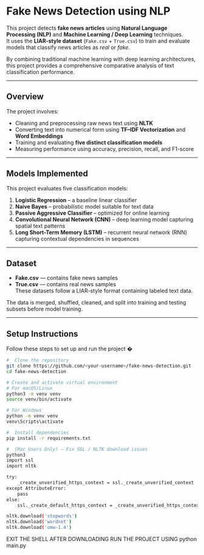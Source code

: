 #  Fake News Detection using NLP

This project detects **fake news articles** using **Natural Language Processing (NLP)** and **Machine Learning / Deep Learning** techniques.  
It uses the **LIAR-style dataset** (`Fake.csv` + `True.csv`) to train and evaluate models that classify news articles as *real* or *fake*.

By combining traditional machine learning with deep learning architectures, this project provides a comprehensive comparative analysis of text classification performance.

---

##  Overview

The project involves:
- Cleaning and preprocessing raw news text using **NLTK**
- Converting text into numerical form using **TF–IDF Vectorization** and **Word Embeddings**
- Training and evaluating **five distinct classification models**
- Measuring performance using accuracy, precision, recall, and F1-score

---

##  Models Implemented

This project evaluates five classification models:

1. **Logistic Regression** – a baseline linear classifier  
2. **Naive Bayes** – probabilistic model suitable for text data  
3. **Passive Aggressive Classifier** – optimized for online learning  
4. **Convolutional Neural Network (CNN)** – deep learning model capturing spatial text patterns  
5. **Long Short-Term Memory (LSTM)** – recurrent neural network (RNN) capturing contextual dependencies in sequences  

---

##  Dataset

- **Fake.csv** — contains fake news samples  
- **True.csv** — contains real news samples  
These datasets follow a LIAR-style format containing labeled text data.

The data is merged, shuffled, cleaned, and split into training and testing subsets before model training.

---

##  Setup Instructions 

Follow these steps to set up and run the project �

```bash
#  Clone the repository
git clone https://github.com/<your-username>/fake-news-detection.git
cd fake-news-detection

# Create and activate virtual environment
# For macOS/Linux
python3 -m venv venv
source venv/bin/activate

# For Windows
python -m venv venv
venv\Scripts\activate

#  Install dependencies
pip install -r requirements.txt

#  (Mac Users Only) – Fix SSL / NLTK download issues
python3
import ssl
import nltk

try:
    _create_unverified_https_context = ssl._create_unverified_context
except AttributeError:
    pass
else:
    ssl._create_default_https_context = _create_unverified_https_context

nltk.download('stopwords')
nltk.download('wordnet')
nltk.download('omw-1.4')
```
EXIT THE SHELL AFTER DOWNLOADING
RUN THE PROJECT USING python main.py
